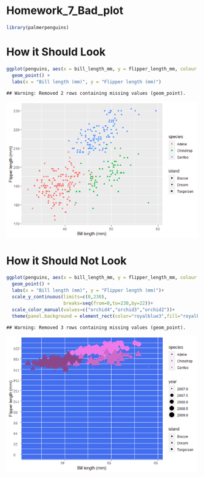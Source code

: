 Homework\_7\_Bad\_plot
================

``` r
library(palmerpenguins)
```

# How it Should Look

``` r
ggplot(penguins, aes(x = bill_length_mm, y = flipper_length_mm, colour = species, shape = island)) +
  geom_point() +
  labs(x = "Bill length (mm)", y = "Flipper length (mm)")
```

    ## Warning: Removed 2 rows containing missing values (geom_point).

![](homework_7_files/figure-gfm/unnamed-chunk-2-1.png)<!-- -->

# How it Should Not Look

``` r
ggplot(penguins, aes(x = bill_length_mm, y = flipper_length_mm, colour = species, shape = island, size=year)) +
  geom_point() +
  labs(x = "Bill length (mm)", y = "Flipper length (mm)")+
  scale_y_continuous(limits=c(0,230),
                     breaks=seq(from=0,to=230,by=22))+
  scale_color_manual(values=c("orchid4","orchid3","orchid2"))+
  theme(panel.background = element_rect(color="royalblue3",fill="royalblue2"),axis.text = element_text(hjust=0,vjust=0,angle=180))
```

    ## Warning: Removed 3 rows containing missing values (geom_point).

![](homework_7_files/figure-gfm/unnamed-chunk-3-1.png)<!-- -->
